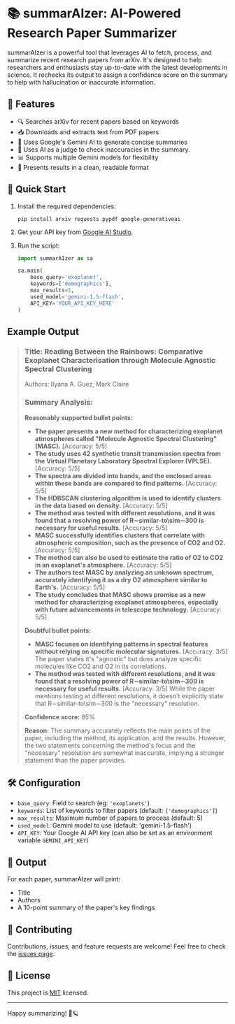 # 📚 summarAIzer: AI-Powered Research Paper Summarizer

summarAIzer is a powerful tool that leverages AI to fetch, process, and summarize recent research papers from arXiv. It's designed to help researchers and enthusiasts stay up-to-date with the latest developments in science. It rechecks its output to assign a confidence score on the summary to help with hallucination or inaccurate information.

## 🌟 Features

- 🔍 Searches arXiv for recent papers based on keywords
- 📥 Downloads and extracts text from PDF papers
- 🤖 Uses Google's Gemini AI to generate concise summaries
- 🤖 Uses AI as a judge to check inaccuracies in the summary.
- 📊 Supports multiple Gemini models for flexibility
- 🎨 Presents results in a clean, readable format

## 🚀 Quick Start

1. Install the required dependencies:
   ```
   pip install arxiv requests pypdf google-generativeai
   ```

2. Get your API key from [Google AI Studio](https://aistudio.google.com/app/apikey).

3. Run the script:
   ```python
   import summarAIzer as sa

   sa.main(
       base_query='exoplanet',
       keywords=['demographics'],
       max_results=5,
       used_model='gemini-1.5-flash',
       API_KEY='YOUR_API_KEY_HERE'
   )
   ```

## Example Output

>### Title: Reading Between the Rainbows: Comparative Exoplanet Characterisation through Molecule Agnostic Spectral Clustering
>Authors: Ilyana A. Guez, Mark Claire
>
>### Summary Analysis: 
>
>**Reasonably supported bullet points:**
>
>* **The paper presents a new method for characterizing exoplanet atmospheres called "Molecule Agnostic Spectral Clustering" (MASC).** [Accuracy: 5/5]
>* **The study uses 42 synthetic transit transmission spectra from the Virtual Planetary Laboratory Spectral Explorer (VPLSE).** [Accuracy: 5/5]
>* **The spectra are divided into bands, and the enclosed areas within these bands are compared to find patterns.** [Accuracy: 5/5]
>* **The HDBSCAN clustering algorithm is used to identify clusters in the data based on density.** [Accuracy: 5/5]
>* **The method was tested with different resolutions, and it was found that a resolving power of R∼similar-to\sim∼300 is necessary for useful results.** [Accuracy: 5/5]
>* **MASC successfully identifies clusters that correlate with atmospheric composition, such as the presence of CO2 and O2.** [Accuracy: 5/5]
>* **The method can also be used to estimate the ratio of O2 to CO2 in an exoplanet's atmosphere.** [Accuracy: 5/5]
>* **The authors test MASC by analyzing an unknown spectrum, accurately identifying it as a dry O2 atmosphere similar to Earth's.** [Accuracy: 5/5]
>* **The study concludes that MASC shows promise as a new method for characterizing exoplanet atmospheres, especially with future advancements in telescope technology.** [Accuracy: 5/5] 
>
>**Doubtful bullet points:**
>
>* **MASC focuses on identifying patterns in spectral features without relying on specific molecular signatures.** [Accuracy: 3/5]  The paper states it's "agnostic" but does analyze specific molecules like CO2 and O2 in its correlations. 
>* **The method was tested with different resolutions, and it was found that a resolving power of R∼similar-to\sim∼300 is necessary for useful results.** [Accuracy: 3/5] While the paper mentions testing at different resolutions, it doesn't explicitly state that R∼similar-to\sim∼300 is the "necessary" resolution. 
>
>
>**Confidence score:** 85%
>
>**Reason:** The summary accurately reflects the main points of the paper, including the method, its application, and the results. However, the two statements concerning the method's focus and the "necessary" resolution are somewhat inaccurate, implying a stronger statement than the paper provides. 


## 🛠️ Configuration

- `base_query`: Field to search (eg: `'exoplanets'`)
- `keywords`: List of keywords to filter papers (default: `['demographics']`)
- `max_results`: Maximum number of papers to process (default: 5)
- `used_model`: Gemini model to use (default: 'gemini-1.5-flash')
- `API_KEY`: Your Google AI API key (can also be set as an environment variable `GEMINI_API_KEY`)

## 📝 Output

For each paper, summarAIzer will print:
- Title
- Authors
- A 10-point summary of the paper's key findings

## 🤝 Contributing

Contributions, issues, and feature requests are welcome! Feel free to check the [issues page](link-to-issues).

## 📄 License

This project is [MIT](link-to-license) licensed.

---

Happy summarizing! 🚀🪐

